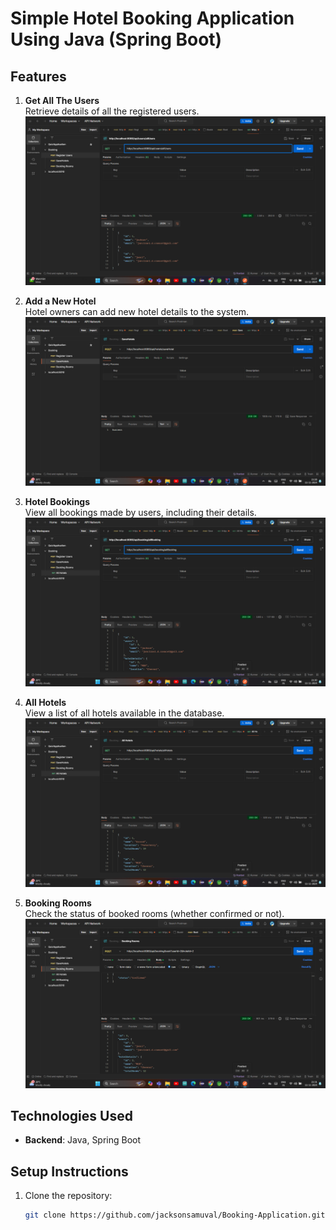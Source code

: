 # Simple Hotel Booking Application Using Java (Spring Boot)

## Features

1. **Get All The Users**  
   Retrieve details of all the registered users.  
   ![Users Screenshot](https://github.com/jacksonsamuval/Booking-Application/blob/b533ea4ceb46f11ad042d82c32b71724a8276da0/HotelBooking/All_Users.png)

2. **Add a New Hotel**  
   Hotel owners can add new hotel details to the system.  
   ![Hotel Screenshot](https://github.com/jacksonsamuval/Booking-Application/blob/b533ea4ceb46f11ad042d82c32b71724a8276da0/HotelBooking/Save_hotels.png)

3. **Hotel Bookings**  
   View all bookings made by users, including their details.  
   ![Bookings Screenshot](https://github.com/jacksonsamuval/Booking-Application/blob/b533ea4ceb46f11ad042d82c32b71724a8276da0/HotelBooking/All_Bookings.png)

4. **All Hotels**  
   View a list of all hotels available in the database.  
   ![All Hotels Screenshot](https://github.com/jacksonsamuval/Booking-Application/blob/b533ea4ceb46f11ad042d82c32b71724a8276da0/HotelBooking/All_Hotels.png)

5. **Booking Rooms**  
   Check the status of booked rooms (whether confirmed or not).  
   ![Room Booking Screenshot](https://github.com/jacksonsamuval/Booking-Application/blob/b533ea4ceb46f11ad042d82c32b71724a8276da0/HotelBooking/Booking%20Rooms.png)

## Technologies Used

- **Backend**: Java, Spring Boot

## Setup Instructions

1. Clone the repository:
   ```bash
   git clone https://github.com/jacksonsamuval/Booking-Application.git
